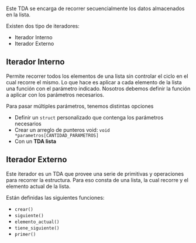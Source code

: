 Este TDA se encarga de recorrer secuencialmente los datos almacenados en la lista.

Existen dos tipo de iteradores:

- Iterador Interno
- Iterador Externo

## Iterador Interno

Permite recorrer todos los elementos de una lista sin controlar el ciclo en el cual recorre el mismo. Lo que hace es aplicar a cada elemento de la lista una función con el parámetro indicado. Nosotros debemos definir la función a aplicar con los parámetros necesarios.

Para pasar múltiples parámetros, tenemos distintas opciones

- Definir un `struct` personalizado que contenga los parámetros necesarios
- Crear un arreglo de punteros void: `void *parametros[CANTIDAD_PARAMETROS]`
- Con un **TDA lista**

## Iterador Externo

Este iterador es un TDA que provee una serie de primitivas y operaciones para recorrer la estructura. Para eso consta de una lista, la cual recorre y el elemento actual de la lista.

Están definidas las siguientes funciones:

- `crear()`
- `siguiente()`
- `elemento_actual()`
- `tiene_siguiente()`
- `primer()`
